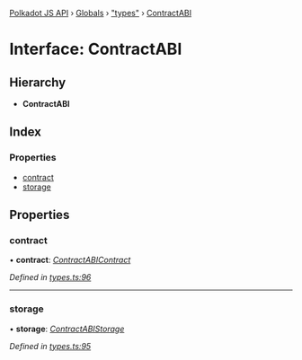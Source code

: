 [Polkadot JS API](../README.md) › [Globals](../globals.md) › ["types"](../modules/_types_.md) › [ContractABI](_types_.contractabi.md)

# Interface: ContractABI

## Hierarchy

* **ContractABI**

## Index

### Properties

* [contract](_types_.contractabi.md#contract)
* [storage](_types_.contractabi.md#storage)

## Properties

###  contract

• **contract**: *[ContractABIContract](_types_.contractabicontract.md)*

*Defined in [types.ts:96](https://github.com/polkadot-js/api/blob/1c6a2582f3/packages/api-contract/src/types.ts#L96)*

___

###  storage

• **storage**: *[ContractABIStorage](../modules/_types_.md#contractabistorage)*

*Defined in [types.ts:95](https://github.com/polkadot-js/api/blob/1c6a2582f3/packages/api-contract/src/types.ts#L95)*
